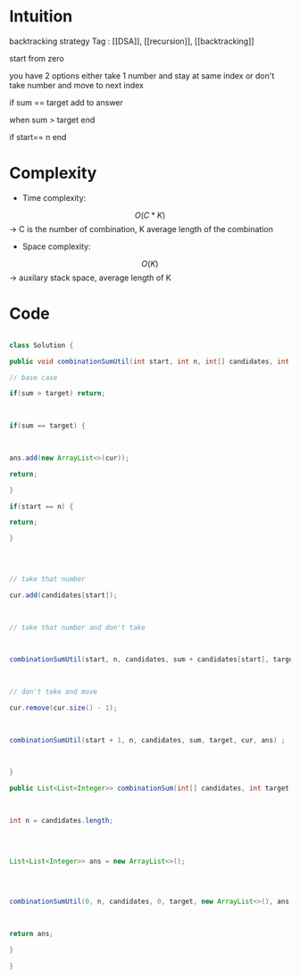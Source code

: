 # Intuition

<!-- Describe your first thoughts on how to solve this problem. -->

  

backtracking strategy
Tag : [[DSA]], [[recursion]], [[backtracking]]
  

start from zero

you have 2 options either take 1 number and stay at same index or don't take number and move to next index

  

if sum == target add to answer

when sum > target end

if start== n end

  

# Complexity

- Time complexity:

<!-- Add your time complexity here, e.g. $$O(n)$$ -->

$$O(C * K)$$ -> C is the number of combination, K average length of the combination

  

- Space complexity:

<!-- Add your space complexity here, e.g. $$O(n)$$ -->

$$O(K)$$ -> auxilary stack space, average length of K

  

# Code

```java []

class Solution {

public void combinationSumUtil(int start, int n, int[] candidates, int sum, int target, ArrayList<Integer> cur, List<List<Integer>> ans ) {

// base case

if(sum > target) return;

  

if(sum == target) {

  

ans.add(new ArrayList<>(cur));

return;

}

if(start == n) {

return;

}

  
  

// take that number

cur.add(candidates[start]);

  

// take that number and don't take

  

combinationSumUtil(start, n, candidates, sum + candidates[start], target, cur, ans);

  

// don't take and move

cur.remove(cur.size() - 1);

  

combinationSumUtil(start + 1, n, candidates, sum, target, cur, ans) ;

  

}

public List<List<Integer>> combinationSum(int[] candidates, int target) {

  

int n = candidates.length;

  
  

List<List<Integer>> ans = new ArrayList<>();

  
  

combinationSumUtil(0, n, candidates, 0, target, new ArrayList<>(), ans );

  

return ans;

}

}

```